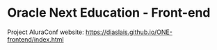 # Oracle Next Education - Front-end

Project
AluraConf website:
https://diaslais.github.io/ONE-frontend/index.html

